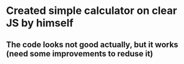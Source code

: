 # Created simple calculator on clear JS by himself
## The code looks not good actually, but it works (need some improvements to reduse it)
